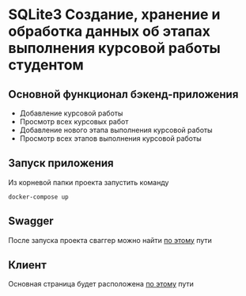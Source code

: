 # SQLite3 Создание, хранение и обработка данных об этапах выполнения курсовой работы студентом

## Основной функционал бэкенд-приложения

- Добавление курсовой работы
- Просмотр всех курсовых работ
- Добавление нового этапа выполнения курсовой работы
- Просмотр всех этапов выполнения курсовой работы

## Запуск приложения 

Из корневой папки проекта запустить команду

```
docker-compose up
```

## Swagger

После запуска проекта сваггер можно найти [по этому](http://localhost/api/docs) пути 

## Клиент

Основная страница будет расположена [по этому](http://localhost/main/) пути 